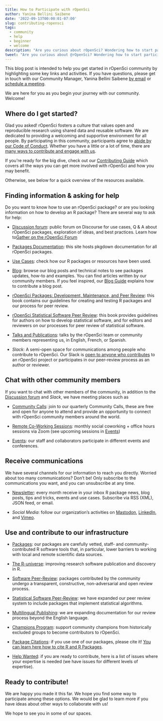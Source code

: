 ```yaml
---
title: How to Participate with rOpenSci 
author: Yanina Bellini Saibene
date: '2022-09-13T00:00:01-07:00'
slug: contributing-ropensci
tags:
  - community
  - help
  - beginner
  - welcome
description: "Are you curious about rOpenSci? Wondering how to start participating? 🤔 Glad you asked! Here's a summary on how to get involved with us!" 
tweet: "Are you curious about @rOpenSci? Wondering how to start participating? 🤔 Glad you asked! Here's a summary on how to get involved with us!" 
---
```


This blog post is intended to help you get started in rOpenSci community by highlighting some key links and activities. If you have questions, please get in touch with our Community Manager, Yanina Bellini Saibene [by email](mailto:yabellini@ropensci.org) or [schedule a meeting](https://calendly.com/yabellini-ropensci/). 

We are here for you as you begin your journey with our community. Welcome!


## Where do I get started?

Glad you asked! rOpenSci fosters a culture that values open and reproducible research using shared data and reusable software. We are dedicated to providing a welcoming and supportive environment for all people. By participating in this community, participants agree to [abide by our Code of Conduct](/code-of-conduct/). Whether you have a little or a lot of time, there are [many ways to contribute and engage with us](https://contributing.ropensci.org/).

If you're ready for the big dive, check out our [Contributing Guide](https://contributing.ropensci.org/) which covers all the ways you can get more involved with rOpenSci and how you may benefit. 

Otherwise, see below for a quick overview of the resources available.

## Finding information & asking for help

Do you want to know how to use an rOpenSci package? or are you looking information on how to develop an R package? There are several way to ask for help:

* [Discussion forum](https://discuss.ropensci.org/): public forum on Discourse for use cases, Q & A about rOpenSci packages, exploration of ideas, and best practices. Learn how to[Gather on the rOpenSci Forum](/blog/2022/01/11/ropensci-forum/)

* [Packages Documentation](https://docs.ropensci.org/): this site hosts pkgdown documentation for all rOpenSci packages.

* [Use Cases](/usecases/): check how our R packages or resources have been used.

* [Blog](/blog/): browse our blog posts and technical notes to see packages updates, how-to and examples. You can find articles written by our community members. If you feel inspired, our [Blog Guide](https://blogguide.ropensci.org/) explains how to contribute a blog post.

* [rOpenSci Packages: Development, Maintenance, and Peer Review](https://devguide.ropensci.org/): this book contains our guidelines for creating and testing R packages and our process for peer review.

* [rOpenSci Statistical Software Peer Review](https://stats-devguide.ropensci.org/): this book provides guidelines for authors on how to develop statistical software, and for editors and reviewers on our processes for peer review of statistical software.
* [Talks and Publications](https://ropensci.org/talks-papers/): talks by the rOpenSci team or community members representing us, in English, French, or Spanish.
* _Slack_: A semi-open space for communications among people who contribute to rOpenSci. Our Slack is [open to anyone who contributes](/contact/) to an rOpenSci project or participates in our peer-review process as an author or reviewer.


## Chat with other community members

If you want to chat with other members of the community, in addition to the [Discussion forum](https://discuss.ropensci.org/) and _Slack_, we have meeting places such as
 
* [Community Calls](/commcalls): join to our quarterly Community Calls, these are free and open for anyone to attend and provide an opportunity to connect with rOpenSci community members around the world.

* [Remote Co-Working Sessions](/blog/2021/08/17/coworking-sessions/): monthly social coworking + office hours sessions via Zoom (see upcoming sessions in [Events](/events/))

* [Events](/events/): our staff and collaborators participate in different events and conferences.

## Receive communications

We have several channels for our information to reach you directly. Worried about too many communications? Don’t be! Only subscribe to the communications you want, and you can unsubscribe at any time.

* [Newsletter](/news/): every month receive in your inbox R package news, blog posts, tips and tricks, events and use cases. Subscribe via RSS (XML), JSON feed, or email.

* _Social Media_: follow our organization’s activities on [Mastodon](https://hachyderm.io/@rOpenSci), [LinkedIn](https://www.linkedin.com/company/ropensci/), and [Vimeo](https://vimeo.com/ropensci).


## Use and contribute to our infrastructure

* [Packages](/packages/): our packages are carefully vetted, staff- and community-contributed R software tools that, in particular, lower barriers to working with local and remote scientific data sources.

* [The R-universe](/r-universe/): improving research software publication and discovery in R.

* [Software Peer-Review](/software-review/): packages contributed by the community undergo a transparent, constructive, non-adversarial and open review process.

* [Statistical Software Peer-Review](/stat-software-review/): we have expanded our peer review system to include packages that implement statistical algorithms.

* [Multilingual Publishing](/blog/2021/12/20/inclusive-leadership-program/): we are expanding documentation for our review process beyond the English language.

* [Champions Program](/blog/2021/12/20/inclusive-leadership-program/): support community champions from historically excluded groups to become contributors to rOpenSci.

* [Package Citations](/citations/): if you use one of our packages, please cite it! [You can learn here how to cite R and R Packages](/blog/2021/11/16/how-to-cite-r-and-r-packages/).

* [Help Wanted](/help-wanted/): if you are ready to contribute, here is a list of issues where your expertise is needed (we have issues for different levels of expertise).

## Ready to contribute!

We are happy you made it this far.  We hope you find some way to participate among these options.  We would be glad to learn more if you have ideas about other ways to collaborate with us!

We hope to see you in some of our spaces.


